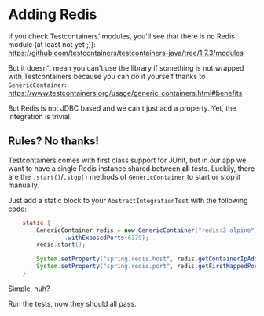 # Adding Redis

If you check Testcontainers' modules, you'll see that there is no Redis module (at least not yet ;)):
https://github.com/testcontainers/testcontainers-java/tree/1.7.3/modules

But it doesn't mean you can't use the library if something is not wrapped with Testcontainers because you can do it yourself thanks to `GenericContainer`:  
https://www.testcontainers.org/usage/generic_containers.html#benefits


But Redis is not JDBC based and we can't just add a property. Yet, the integration is trivial.

## Rules? No thanks!
Testcontainers comes with first class support for JUnit, but in our app we want to have a single Redis instance shared between **all** tests. Luckily, there are the `.start()`/`.stop()` methods of `GenericContainer` to start or stop it manually.

Just add a static block to your `AbstractIntegrationTest` with the following code:
```java
    static {
        GenericContainer redis = new GenericContainer("redis:3-alpine")
                .withExposedPorts(6379);
        redis.start();

        System.setProperty("spring.redis.host", redis.getContainerIpAddress());
        System.setProperty("spring.redis.port", redis.getFirstMappedPort() + "");
    }
```

Simple, huh?

Run the tests, now they should all pass.
